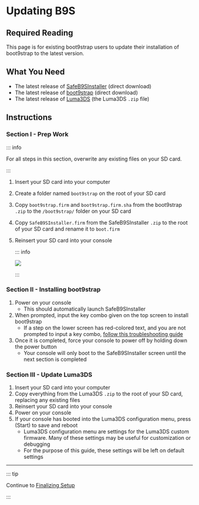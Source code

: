 # Updating B9S

## Required Reading

This page is for existing boot9strap users to update their installation of boot9strap to the latest version.

## What You Need

* The latest release of [SafeB9SInstaller](https://github.com/d0k3/SafeB9SInstaller/releases/download/v0.0.7/SafeB9SInstaller-20170605-122940.zip) (direct download)
* The latest release of [boot9strap](https://github.com/SciresM/boot9strap/releases/download/1.4/boot9strap-1.4.zip) (direct download)
* The latest release of [Luma3DS](https://github.com/LumaTeam/Luma3DS/releases/latest) (the Luma3DS `.zip` file)

## Instructions

### Section I - Prep Work

::: info

For all steps in this section, overwrite any existing files on your SD card.

:::

1. Insert your SD card into your computer
1. Create a folder named `boot9strap` on the root of your SD card
1. Copy `boot9strap.firm` and `boot9strap.firm.sha` from the boot9strap `.zip` to the `/boot9strap/` folder on your SD card
1. Copy `SafeB9SInstaller.firm` from the SafeB9SInstaller `.zip` to the root of your SD card and rename it to `boot.firm`
1. Reinsert your SD card into your console

    ::: info

    ![](/images/screenshots/updateb9s-root-layout.png)

    :::

### Section II - Installing boot9strap

1. Power on your console
    + This should automatically launch SafeB9SInstaller
1. When prompted, input the key combo given on the top screen to install boot9strap
    + If a step on the lower screen has red-colored text, and you are not prompted to input a key combo, [follow this troubleshooting guide](troubleshooting-updating-b9s)
1. Once it is completed, force your console to power off by holding down the power button
    + Your console will only boot to the SafeB9SInstaller screen until the next section is completed

### Section III - Update Luma3DS

1. Insert your SD card into your computer
1. Copy everything from the Luma3DS `.zip` to the root of your SD card, replacing any existing files
1. Reinsert your SD card into your console
1. Power on your console
1. If your console has booted into the Luma3DS configuration menu, press (Start) to save and reboot
    + Luma3DS configuration menu are settings for the Luma3DS custom firmware. Many of these settings may be useful for customization or debugging
    + For the purpose of this guide, these settings will be left on default settings

___

::: tip

Continue to [Finalizing Setup](finalizing-setup)

:::
